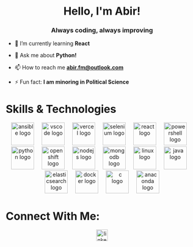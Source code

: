 <h1 align="center">Hello, I'm Abir!</h1>
<h3 align="center">Always coding, always improving</h3>

- 🌱 I’m currently learning **React**

- 💬 Ask me about **Python!**

- 📫 How to reach me **abir.fm@outlook.com**

- ⚡ Fun fact: **I am minoring in Political Science**

###
# Skills & Technologies
<div align="center">
  <img src="https://skillicons.dev/icons?i=ansible" height="60" alt="ansible logo"  />
  <img width="12" />

  <img src="https://skillicons.dev/icons?i=vscode" height="60" alt="vscode logo"  />
  <img width="12" />

  <img src="https://skillicons.dev/icons?i=vercel" height="60" alt="vercel logo"  />
  <img width="12" />

  <img src="https://skillicons.dev/icons?i=selenium" height="60" alt="selenium logo"  />
  <img width="12" />

  <img src="https://skillicons.dev/icons?i=react" height="60" alt="react logo"  />
  <img width="12" />

  <img src="https://skillicons.dev/icons?i=powershell" height="60" alt="powershell logo"  />
  <img width="12" />

  <img src="https://skillicons.dev/icons?i=py" height="60" alt="python logo"  />
  <img width="12" />

  <img src="https://skillicons.dev/icons?i=openshift" height="60" alt="openshift logo"  />
  <img width="12" />

  <img src="https://skillicons.dev/icons?i=nodejs" height="60" alt="nodejs logo"  />
  <img width="12" />

  <img src="https://skillicons.dev/icons?i=mongodb" height="60" alt="mongodb logo"  />
  <img width="12" />

  <img src="https://skillicons.dev/icons?i=linux" height="60" alt="linux logo"  />
  <img width="12" />

  <img src="https://skillicons.dev/icons?i=java" height="60" alt="java logo"  />
  <img width="12" />

  <img src="https://skillicons.dev/icons?i=elasticsearch" height="60" alt="elasticsearch logo"  />
  <img width="12" />

  <img src="https://skillicons.dev/icons?i=docker" height="60" alt="docker logo"  />
  <img width="12" />

  <img src="https://skillicons.dev/icons?i=c" height="60" alt="c logo"  />
  <img width="12" />

  <img src="https://skillicons.dev/icons?i=anaconda" height="60" alt="anaconda logo"  />
</div>

###

# Connect With Me:

<div align="center">
  <a href="https://www.linkedin.com/in/abir-mahjoub/" target="_blank">
    <img src="https://img.shields.io/static/v1?message=LinkedIn&logo=linkedin&label=&color=0077B5&logoColor=white&labelColor=&style=for-the-badge" height="30" alt="linkedin logo"  />

  </a>
</div>